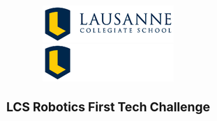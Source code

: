 <div align="center">
  <img src="https://raw.githubusercontent.com/LCSRobotics/.github/refs/heads/main/assets/lausanne_light.svg#gh-light-mode-only" width="300">
  <img src="https://raw.githubusercontent.com/LCSRobotics/.github/refs/heads/main/assets/lausanne_dark.svg#gh-dark-mode-only" width="300">

  <br>
  
  <div>
    <h1>LCS Robotics First Tech Challenge</h1>
  </div>
</div>
